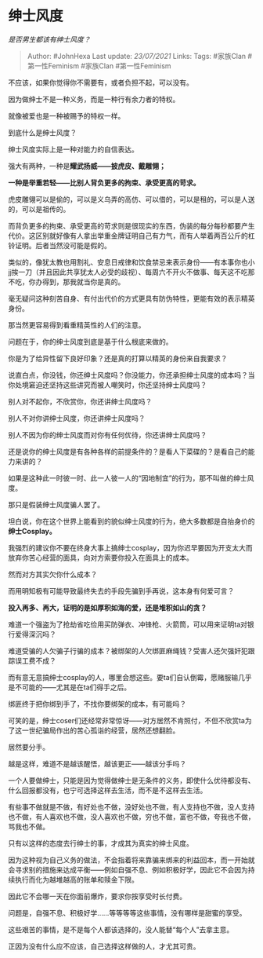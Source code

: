 # 绅士风度
*是否男生都该有绅士风度？*

> Author: #JohnHexa
Last update: *23/07/2021* 
Links:
Tags:  #家族Clan #第一性Feminism #家族Clan #第一性Feminism



不应该，如果你觉得你不需要有，或者负担不起，可以没有。

因为做绅士不是一种义务，而是一种行有余力者的特权。

就像被爱也是一种被赐予的特权一样。

到底什么是绅士风度？

绅士风度实际上是一种对能力的自信表达。

强大有两种，一种是**耀武扬威——披虎皮、戴雕翎；**

**一种是举重若轻——比别人背负更多的拘束、承受更高的苛求。**

虎皮雕翎可以是偷的，可以是义乌弄的高仿、可以借的，可以是租的，可以是人送的，可以是祖传的。

而背负更多的拘束、承受更高的苛求则是很现实的东西，伪装的每分每秒都要产生代价。这区别就好像有人拿出举重金牌证明自己有力气，而有人举着两百公斤的杠铃证明。后者当然没可能是假的。

类似的，像犹太教也用割礼、安息日戒律和饮食禁忌来表示身份——有本事你也小jj挨一刀（并且因此共享犹太人必受的歧视）、每周六不开火不做事、每天这不吃那不吃，你办得到，那我就当你是真的。

毫无疑问这种刻苦自身、有付出代价的方式更具有防伪特性，更能有效的表示精英身份。

那当然更容易得到看重精英性的人们的注意。

问题在于，你的绅士风度到底是基于什么根底来做的。

你是为了给异性留下良好印象？还是真的打算以精英的身份来自我要求？

说直白点，你没钱，你还绅士风度吗？你没能力，你还承担绅士风度的成本吗？当你处境窘迫还坚持这些讲究而被人嘲笑时，你还坚持绅士风度吗？

别人对不起你，不欣赏你，你还讲绅士风度吗？

别人不对你讲绅士风度，你还讲绅士风度吗？

别人不因为你的绅士风度而对你有任何优待，你还讲绅士风度吗？

还是说你的绅士风度是有各种各样的前提条件的？是看人下菜碟的？是看自己的能力来讲的？

如果是这种此一时彼一时、此一人彼一人的“因地制宜”的行为，那不叫做的绅士风度。

那只是假装绅士风度骗人罢了。

坦白说，你在这个世界上能看到的貌似绅士风度的行为，绝大多数都是自抬身价的**绅士Cosplay。**

我强烈的建议你不要在终身大事上搞绅士cosplay，因为你迟早要因为开支太大而放弃你苦心经营的面具，向对方索要你投入在面具上的成本。

然而对方其实欠你什么成本？

而用明知极有可能导致最终失去的手段先骗到手再说，这本身有何爱可言？

**投入再多、再大，证明的是如厚积如海的爱，还是堆积如山的贪？**

难道一个强盗为了抢劫省吃俭用买防弹衣、冲锋枪、火箭筒，可以用来证明ta对银行爱得深沉吗？

难道受骗的人欠骗子行骗的成本？被绑架的人欠绑匪麻绳钱？受害人还欠强奸犯跟踪误工费不成？

而有意无意搞绅士cosplay的人，哪里会想这些。要ta们自认倒霉，愿赌服输几乎是不可能的——尤其是在ta们得手之后。

绑匪终于把你绑到手了，不找你要绑架的成本，有可能吗？

可笑的是，绅士coser们还经常非常惊讶——对方居然不肯照付，不但不欣赏ta为了这一世纪骗局作出的苦心孤诣的经营，居然还想翻脸。

居然要分手。

越是这样，难道不是越该醒悟，越该更正——越该分手吗？

一个人要做绅士，只能是因为觉得做绅士是无条件的义务，即使什么优待都没有、什么回报都没有，也宁可选择这样去生活，而不是不这样去生活。

有些事不做就是不做，有好处也不做，没好处也不做，有人支持也不做，没人支持也不做，有人喜欢也不做，没人喜欢也不做，穷也不做，富也不做，夸我也不做，骂我也不做。

只有以这样的态度去行绅士的事，才成其为真实的绅士风度。

因为这种视为自己义务的做法，不会指着将来靠骗来绑来的利益回本，而一开始就会寻求别的措施来达成平衡——例如自强不息、例如积极好学，因此它不会因为持续执行而化为越堆越高的账单和赎金下限。

因此它不会哪一天在你面前爆炸，要求你按享受时长付费。

问题是，自强不息、积极好学……等等等等这些事情，没有哪样是甜蜜的享受。

这些艰苦的事情，是不是每个人都该选择的，没人能替“每个人”去拿主意。

正因为没有什么应不应该，自己选择这样做的人，才尤其可贵。



